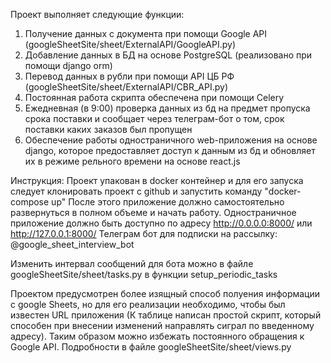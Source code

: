 Проект выполняет следующие функции:
1) Получение данных с документа при помощи Google API (googleSheetSite/sheet/ExternalAPI/GoogleAPI.py)
2) Добавление данных в БД на основе PostgreSQL (реализовано при помощи django orm)
3) Перевод данных в рубли при помощи API ЦБ РФ (googleSheetSite/sheet/ExternalAPI/CBR_API.py)
4) Постоянная работа скрипта обеспечена при помощи Celery
5) Ежедневная (в 9:00) проверка данных из бд на предмет пропуска срока поставки и сообщает через телеграм-бот о том, срок поставки
каких заказов был пропущен
6) Обеспечение работы одностраничного web-приложения на основе django, которое предоставляет доступ к данным из бд и обновляет их
в режиме рельного времени на основе react.js

Инструкция:
Проект упакован в docker контейнер и для его запуска следует клонировать проект с github и запустить команду "docker-compose up"
После этого приложение должно самостоятельно развернуться в полном объеме и начать работу.
Одностраничное приложение должно быть доступно по адресу http://0.0.0.0:8000/ или http://127.0.0.1:8000/
Телеграм бот для подписки на рассылку: @google_sheet_interview_bot

Изменить интервал сообщений для бота можно в файле googleSheetSite/sheet/tasks.py в функции setup_periodic_tasks

Проектом предусмотрен более изящный способ полуения информации с google Sheets, но для его реализации необходимо, чтобы был известен 
URL приложения (К таблице написан простой скрипт, который способен при внесении изменений направлять сиграл по введенному адресу).
Таким образом можно избежать постоянного обращения к Google API. Подробности в файле googleSheetSite/sheet/views.py
